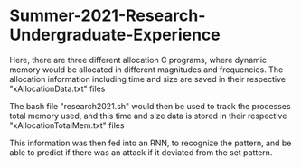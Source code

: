 # Summer-2021-Research-Undergraduate-Experience
Here, there are three different allocation C programs, where dynamic memory would be allocated in different magnitudes and frequencies.
The allocation information including time and size are saved in their respective "xAllocationData.txt" files

The bash file "research2021.sh" would then be used to track the processes total memory used, and this time and 
size data is stored in their respective "xAllocationTotalMem.txt" files

This information was then fed into an RNN, to recognize the pattern, and be able to predict if there was an attack if it deviated from the set pattern.
